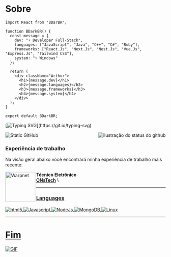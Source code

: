 # Sobre
```JS
import React from "BDarBR";

function BDarkBR() {
  const message = {
    dev: "⚡ Developer Full-Stack",
    languages: ["JavaScript", "Java", "C++", "C#", "Ruby"],
    frameworks: ["React.Js", "Next.Js", "Nest.Js", "Vue.Js", "Express.Js", "Tailwind CSS"],
    system: "⚡ Windows"
  };

  return (
    <div className="Arthur">
      <h1>{message.dev}</h1>
      <h2>{message.languages}</h2>
      <h3>{message.frameworks}</h3>
      <h4>{message.system}</h4>
    </div>
  );
}

export default BDarkBR;
```

[![Typing SVG](https://readme-typing-svg.herokuapp.com/?color=Random&size=18&start=true&vCenter=true&width=1000&lines=console.log("👋-Hello-Guys");+:%29)](https://git.io/typing-svg)

<img align='right' src="https://github-readme-stats.vercel.app/api?username=DarkBBR&show_icons=true&title_color=783c00&text_color=af552e&icon_color=783c00&bg_color=f8efd4&cache_seconds=2300" alt="ilustração do status do github">

<img src="https://img.shields.io/static/v1?label=Overview&message=DarkBBR&color=f8efd4&style=for-the-badge&logo=GitHub" alt="Static GitHub">

### Experiência de trabalho

Na visão geral abaixo você encontrará minha experiência de trabalho mais recente:

[<img align="left" height="94px" width="94px" alt="Warpnet" src="https://onstech.com.br/wp-content/uploads/2021/08/cropped-Logo_FINAL-5-192x192.png"/>](https://www.onstech.com.br/)

**Técnico Eletrônico** \
[**ONsTech**](https://www.onstech.com.br/) \

</div>
  <a href="#" ><hr></hr>
<h3>Languages</h3>
  <img align="center" alt="html5" src="https://img.shields.io/badge/HTML5-E34F26?style=for-the-badge&logo=html5&logoColor=white"/>
  <img align="center" alt="Javascript" src="https://img.shields.io/badge/JavaScript-323330?style=for-the-badge&logo=javascript&logoColor=F7DF1E"/>
  <img align="center" alt="NodeJs" src="https://img.shields.io/badge/Node.js-43853D?style=for-the-badge&logo=node.js&logoColor=white"/>
  <img align="center" alt="MongoDB" src="https://img.shields.io/badge/MongoDB-4EA94B?style=for-the-badge&logo=mongodb&logoColor=white"/>
  <img align="center" alt="Linux" src="https://img.shields.io/badge/Linux-FCC624?style=for-the-badge&logo=linux&logoColor=black"/>
</div>
<a href="#"> <hr></hr>

# Fim

![GIF](https://github.com/DarkBBR/DarkBBR/blob/main/cod.gif)
